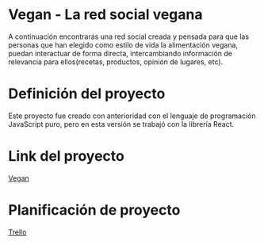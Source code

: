 # Vegan - La red social vegana

A continuación encontrarás una red social creada y pensada para que las personas que han elegido como estilo de vida la alimentación vegana, puedan interactuar de forma directa, intercambiando información de relevancia para ellos(recetas, productos, opinión de lugares, etc).

# Definición del proyecto

Este proyecto fue creado con anterioridad con el lenguaje de programación JavaScript puro,
pero en esta versión se trabajó con la librería React.

# Link del proyecto

[Vegan](https://noeliasabando.github.io/Red-Social-React/)

# Planificación de proyecto

[Trello](https://trello.com/b/p1iJSwEI/proyecto-1-react)

